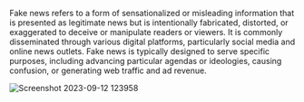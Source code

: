 Fake news refers to a form of sensationalized or misleading information that is presented as legitimate news but is intentionally fabricated, distorted, or exaggerated to deceive or manipulate readers or viewers. It is commonly disseminated through various digital platforms, particularly social media and online news outlets. Fake news is typically designed to serve specific purposes, including advancing particular agendas or ideologies, causing confusion, or generating web traffic and ad revenue. 


![Screenshot 2023-09-12 123958](https://github.com/KishorNaik-25/Detecting-Fake-News/assets/62133844/f5d133cf-077e-4970-8024-1e2fe5e3820b)
